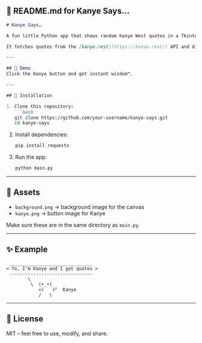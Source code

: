 ## 📝 README.md for **Kanye Says…**

````markdown
# Kanye Says…

A fun little Python app that shows random Kanye West quotes in a Tkinter GUI.

It fetches quotes from the [kanye.rest](https://kanye.rest/) API and displays them with a stylish background and a Kanye button.

---

## 🎥 Demo
Click the Kanye button and get instant wisdom™.

---

## 🚀 Installation

1. Clone this repository:
   ```bash
   git clone https://github.com/your-username/kanye-says.git
   cd kanye-says
````

2. Install dependencies:

   ```bash
   pip install requests
   ```

3. Run the app:

   ```bash
   python main.py
   ```

---

## 📂 Assets

* `background.png` → background image for the canvas
* `kanye.png` → button image for Kanye

Make sure these are in the same directory as `main.py`.

---

## ✨ Example

```
 _______________________________
< Yo, I'm Kanye and I got quotes >
 -------------------------------
        \   
         \  (•_•)
            <)   )╯  Kanye
            /   \   
```

---

## 📜 License

MIT – feel free to use, modify, and share.


